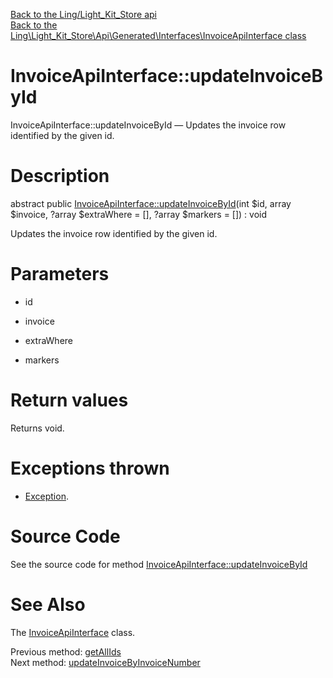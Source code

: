 [Back to the Ling/Light_Kit_Store api](https://github.com/lingtalfi/Light_Kit_Store/blob/master/doc/api/Ling/Light_Kit_Store.md)<br>
[Back to the Ling\Light_Kit_Store\Api\Generated\Interfaces\InvoiceApiInterface class](https://github.com/lingtalfi/Light_Kit_Store/blob/master/doc/api/Ling/Light_Kit_Store/Api/Generated/Interfaces/InvoiceApiInterface.md)


InvoiceApiInterface::updateInvoiceById
================



InvoiceApiInterface::updateInvoiceById — Updates the invoice row identified by the given id.




Description
================


abstract public [InvoiceApiInterface::updateInvoiceById](https://github.com/lingtalfi/Light_Kit_Store/blob/master/doc/api/Ling/Light_Kit_Store/Api/Generated/Interfaces/InvoiceApiInterface/updateInvoiceById.md)(int $id, array $invoice, ?array $extraWhere = [], ?array $markers = []) : void




Updates the invoice row identified by the given id.




Parameters
================


- id

    

- invoice

    

- extraWhere

    

- markers

    


Return values
================

Returns void.


Exceptions thrown
================

- [Exception](http://php.net/manual/en/class.exception.php).&nbsp;







Source Code
===========
See the source code for method [InvoiceApiInterface::updateInvoiceById](https://github.com/lingtalfi/Light_Kit_Store/blob/master/Api/Generated/Interfaces/InvoiceApiInterface.php#L232-L232)


See Also
================

The [InvoiceApiInterface](https://github.com/lingtalfi/Light_Kit_Store/blob/master/doc/api/Ling/Light_Kit_Store/Api/Generated/Interfaces/InvoiceApiInterface.md) class.

Previous method: [getAllIds](https://github.com/lingtalfi/Light_Kit_Store/blob/master/doc/api/Ling/Light_Kit_Store/Api/Generated/Interfaces/InvoiceApiInterface/getAllIds.md)<br>Next method: [updateInvoiceByInvoiceNumber](https://github.com/lingtalfi/Light_Kit_Store/blob/master/doc/api/Ling/Light_Kit_Store/Api/Generated/Interfaces/InvoiceApiInterface/updateInvoiceByInvoiceNumber.md)<br>

